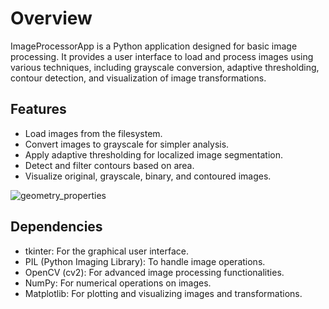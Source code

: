 # Overview
ImageProcessorApp is a Python application designed for basic image processing. It provides a user interface to load and process images using various techniques, including grayscale conversion, adaptive thresholding, contour detection, and visualization of image transformations.

## Features
- Load images from the filesystem.
- Convert images to grayscale for simpler analysis.
- Apply adaptive thresholding for localized image segmentation.
- Detect and filter contours based on area.
- Visualize original, grayscale, binary, and contoured images.

![geometry_properties](https://github.com/RafaBrito008/Image_Geometry_Properties/assets/94416107/3f7dd4a8-f45e-48bd-87a6-89d2e0a912b2)


## Dependencies
- tkinter: For the graphical user interface.
- PIL (Python Imaging Library): To handle image operations.
- OpenCV (cv2): For advanced image processing functionalities.
- NumPy: For numerical operations on images.
- Matplotlib: For plotting and visualizing images and transformations.
